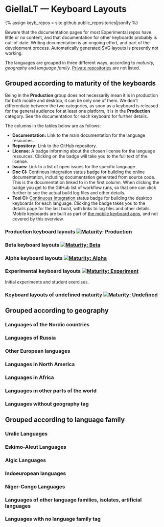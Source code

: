 # GiellaLT — Keyboard Layouts

{% assign keyb_repos = site.github.public_repositories|jsonify %}

Beware that the documentation pages for most Experimental repos have little or no content, and that documentation for other keyboards probably is out-of-date. Writing documentation is an ongoing effort, and part of the development process. Automatically generated SVG layouts is presently not working.

The languages are grouped in three different ways, according to _maturity, geography_ and _language family_. [Private repositories](https://github.com/divvun/private-registry) are not listed.

## Grouped according to maturity of the keyboards

Being in the **Production** group does not necessarily mean it is in production for both mobile and desktop, it can be only one of them. We don't differentiate between the two categories, as soon as a keyboard is released for the general audience for at least one platform, it is in the **Production** category. See the documentation for each keyboard for further details.

The columns in the tables below are as follows:

- **Documentation:** Link to the main documentation for the language resources.
- **Repository:** Link to the GitHub repository.
- **License:** A badge informing about the chosen license for the language resources. Clicking on the badge will take you to the full text of the license.
- **Issues:** Link to a list of open issues for the specific language
- **Doc CI:** Continous Integration status badge for building the online documentation, including documentation generated from source code. This is the documentation linked to in the first column. When clicking the badge you get to the GitHub list of workflow runs, so that one can click further to see the actual build log files and other details.
- **Tool CI:** [Continuous Integration](https://en.wikipedia.org/wiki/Continuous_integration) status badge for building the desktop keyboards for each language. Clicking the badge takes you to the details page for the last build, with links to log files and other details. Mobile keyboards are built as part of [the mobile keyboard apps](https://github.com/divvun?q=giellakbd), and not covered by this overview.

### Production keyboard layouts [![Maturity: Production](https://img.shields.io/badge/Maturity-Production-brightgreen.svg)](/MaturityClassification.html)

<div id="prod_keyboards" ></div>

### Beta keyboard layouts [![Maturity: Beta](https://img.shields.io/badge/Maturity-Beta-yellow.svg)](/MaturityClassification.html)

<div id="beta_keyboards" ></div>

### Alpha keyboard layouts [![Maturity: Alpha](https://img.shields.io/badge/Maturity-Alpha-red.svg)](/MaturityClassification.html)

<div id="alpha_keyboards" ></div>

### Experimental keyboard layouts [![Maturity: Experiment](https://img.shields.io/badge/Maturity-Experiment-black.svg)](/MaturityClassification.html)

Initial experiments and student exercises.

<div id="exper_keyboards" ></div>

### Keyboard layouts of undefined maturity [![Maturity: Undefined](https://img.shields.io/badge/Maturity-Undefined-lightgrey.svg)](/MaturityClassification.html)

<div id="undef_keyboards" class="twocolumn" ></div>

## Grouped according to geography

### Languages of the Nordic countries

<div id="geo_nordic" class="twocolumn" ></div>

### Languages of Russia

<div id="geo_russia" class="twocolumn" ></div>

### Other European languages

<div id="geo_europe" class="twocolumn" ></div>

### Languages in North America

<div id="geo_northamerica" class="twocolumn" ></div>

### Languages in Africa

<div id="geo_africa" class="twocolumn" ></div>

### Languages in other parts of the world

<div id="geo_other" class="twocolumn" ></div>

### Languages without geography tag

<div id="geo_undef" class="twocolumn" ></div>

## Grouped according to language family

### Uralic Languages

<div id="fam_uralic" class="twocolumn" ></div>

### Eskimo-Aleut Languages

<div id="fam_eskimo_aleut" class="twocolumn" ></div>

### Algic Languages

<div id="fam_algic" class="twocolumn" ></div>

### Indoeuropean languages

<div id="fam_indoeuropean" class="twocolumn" ></div>

### Niger-Congo Languages

<div id="fam_niger_congo" class="twocolumn" ></div>

### Languages of other language families, isolates, artificial languages

<div id="fam_other" class="twocolumn" ></div>

### Languages with no language family tag

<div id="fam_undef" class="twocolumn" ></div>

<script src="/assets/js/langtable.js"></script>
<script>
const domProdLangs = document.querySelector('#prod_keyboards');
domProdLangs.appendChild(addRepoTable({{keyb_repos}}, 'keyboard-', ['maturity-prod']))
</script>

<script>
const domBetaLangs = document.querySelector('#beta_keyboards');
domBetaLangs.appendChild(addRepoTable({{keyb_repos}}, 'keyboard-', ['maturity-beta']))
</script>

<script>
const domAlphaLangs = document.querySelector('#alpha_keyboards');
domAlphaLangs.appendChild(addRepoTable({{keyb_repos}}, 'keyboard-', ['maturity-alpha']))
</script>

<script>
const domExperLangs = document.querySelector('#exper_keyboards');
domExperLangs.appendChild(addRepoTable({{keyb_repos}}, 'keyboard-', ['maturity-exper']))
</script>

<script>
const domUndefLangs = document.querySelector('#undef_keyboards');
domUndefLangs.appendChild(addNegUnorderedList({{keyb_repos}}, 'keyboard-', ['maturity-exper', 'maturity-beta', 'maturity-alpha', 'maturity-prod']))
</script>

<!-- Scripts for Geographic areas: -->
<script>
const domNordLangs = document.querySelector('#geo_nordic');
domNordLangs.appendChild(addUnorderedList({{keyb_repos}}, 'keyboard-', ['geo-nordic']))
</script>

<script>
const domEuroLangs = document.querySelector('#geo_europe');
domEuroLangs.appendChild(addUnorderedList({{keyb_repos}}, 'keyboard-', ['geo-europe']))
</script>

<script>
const domRussLangs = document.querySelector('#geo_russia');
domRussLangs.appendChild(addUnorderedList({{keyb_repos}}, 'keyboard-', ['geo-russia']))
</script>

<script>
const domNorALangs = document.querySelector('#geo_northamerica');
domNorALangs.appendChild(addUnorderedList({{keyb_repos}}, 'keyboard-', ['geo-northamerica']))
</script>

<script>
const domAfricaLangs = document.querySelector('#geo_africa');
domAfricaLangs.appendChild(addUnorderedList({{keyb_repos}}, 'keyboard-', ['geo-africa']))
</script>

<script>
const domOthrLangs = document.querySelector('#geo_other');
domOthrLangs.appendChild(addNegUnorderedList({{keyb_repos}}, 'keyboard-', ['geo-nordic', 'geo-europe', 'geo-russia', 'geo-northamerica', 'geo-africa']))
</script>

<script>
const domUndefGeoLangs = document.querySelector('#geo_undef');
domUndefGeoLangs.appendChild(addNegUnorderedList({{keyb_repos}}, 'keyboard-', ['geo-']))
</script>

<!-- Scripts for language families: -->
<script>
const domUralicLangs = document.querySelector('#fam_uralic');
domUralicLangs.appendChild(addUnorderedList({{keyb_repos}}, 'keyboard-', ['langfam-uralic']))
</script>

<script>
const domIndEurLangs = document.querySelector('#fam_indoeuropean');
domIndEurLangs.appendChild(addUnorderedList({{keyb_repos}}, 'keyboard-', ['langfam-indoeuropean']))
</script>

<script>
const domAlgicLangs = document.querySelector('#fam_algic');
domAlgicLangs.appendChild(addUnorderedList({{keyb_repos}}, 'keyboard-', ['langfam-algic']))
</script>

<script>
const domEskAleutLangs = document.querySelector('#fam_eskimo_aleut');
domEskAleutLangs.appendChild(addUnorderedList({{keyb_repos}}, 'keyboard-', ['langfam-eskimo-aleut']))
</script>

<script>
const domNigerCongoLangs = document.querySelector('#fam_niger_congo');
domNigerCongoLangs.appendChild(addUnorderedList({{keyb_repos}}, 'keyboard-', ['langfam-niger-congo']))
</script>

<script>
const domOthrFamLangs = document.querySelector('#fam_other');
domOthrFamLangs.appendChild(addNegUnorderedList({{keyb_repos}}, 'keyboard-', ['langfam-uralic', 'langfam-indoeuropean', 'langfam-algic', 'langfam-eskimo-aleut', 'langfam-turkic', 'langfam-niger-congo']))
</script>

<script>
const domUndefFamLangs = document.querySelector('#fam_undef');
domUndefFamLangs.appendChild(addNegUnorderedList({{keyb_repos}}, 'keyboard-', ['langfam-']))
</script>
